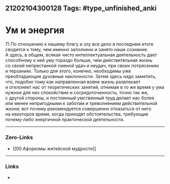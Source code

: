 21202104300128
Tags: #type_unfinished_anki 
---
# Ум и энергия

7) По отношению к нашему благу и злу все дело в последнем итоге сводится к тому, чем именно заполнено и занято наше сознание. А здесь, в общем, всякая чисто интеллектуальная деятельность дает способному к ней уму гораздо больше, чем действительная жизнь со своей непрестанной сменой удач и неудач, при своих потрясениях и терзаниях. Только для этого, конечно, необходимы уже преобладающие духовные наклонности. Затем здесь надо заметить, что, подобно тому как направленная вовне жизнь развлекает и отклоняет нас от теоретических занятий, отнимая в то же время у ума нужное для них спокойствие и сосредоточенность, точно так же, с другой стороны, и постоянный умственный труд делает нас более или менее непригодными к заботам и треволнениям действительной жизни; вот почему рекомендуется совершенно отказаться от него на некоторое время, когда приходят обстоятельства, требующие почему-либо энергичной практической деятельности.

---
### Zero-Links
- [[00 Афоризмы житейской мудрости]]
---
### Links
-